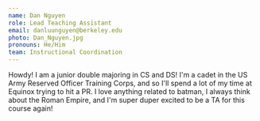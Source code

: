 ```yaml
---
name: Dan Nguyen
role: Lead Teaching Assistant
email: danluunguyen@berkeley.edu 
photo: Dan_Nguyen.jpg
pronouns: He/Him
team: Instructional Coordination
---
```

Howdy! I am a junior double majoring in CS and DS! I'm a cadet in the US Army Reserved Officer Training Corps, and so I'll spend a lot of my time at Equinox trying to hit a PR. I love anything related to batman, I always think about the Roman Empire, and I'm super duper excited to be a TA for this course again!